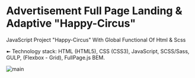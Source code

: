 # Advertisement Full Page Landing & Adaptive "Happy-Circus"
JavaScript Project "Happy-Circus" With Global Functional Of Html & Scss

➼ Technology stack: HTML (HTML5), CSS (CSS3), JavaScript, SCSS/Sass, GULP, (Flexbox - Grid), FullPage.js BEM.

![main](https://github.com/oscar223Po/fun-happy/assets/99406219/1f8f8b19-9e39-4687-ace9-56c0d4a43e76)
